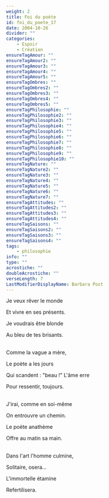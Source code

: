 ```yaml
---
weight: 2
title: Foi du poète
id: foi_du_poete_17
date: 2004-10-26
divider: ""
categories:
    - Espoir
    - Création
ensureTagAmour: ""
ensureTagAmour2: ""
ensureTagAmour3: ""
ensureTagAmour4: ""
ensureTagAmour5: ""
ensureTagOmbres: ""
ensureTagOmbres2: ""
ensureTagOmbres3: ""
ensureTagOmbres4: ""
ensureTagOmbres5: ""
ensureTagPhilosophie: ""
ensureTagPhilosophie2: ""
ensureTagPhilosophie3: ""
ensureTagPhilosophie4: ""
ensureTagPhilosophie5: ""
ensureTagPhilosophie6: ""
ensureTagPhilosophie7: ""
ensureTagPhilosophie8: ""
ensureTagPhilosophie9: ""
ensureTagPhilosophie10: ""
ensureTagNature: ""
ensureTagNature2: ""
ensureTagNature3: ""
ensureTagNature4: ""
ensureTagNature5: ""
ensureTagNature6: ""
ensureTagNature7: ""
ensureTagAttitudes: ""
ensureTagAttitudes2: ""
ensureTagAttitudes3: ""
ensureTagAttitudes4: ""
ensureTagSaisons: ""
ensureTagSaisons2: ""
ensureTagSaisons3: ""
ensureTagSaisons4: ""
tags:
    - philosophie
info: ""
type: ""
acrostiche: ""
doubleAcrostiche: ""
verseLength: 7
LastModifierDisplayName: Barbara Post
---
```

Je veux rêver le monde

Et vivre en ses présents.

Je voudrais être blonde

Au bleu de tes brisants.

\
Comme la vague a mère,

Le poète a les jours

Qui scandent : "beau !" L'âme erre

Pour ressentir, toujours.

\
J'irai, comme en soi-même

On entrouvre un chemin.

Le poète anathème

Offre au matin sa main.

\
Dans l'art l'homme culmine,

Solitaire, osera...

L'immortelle étamine

Refertilisera.
